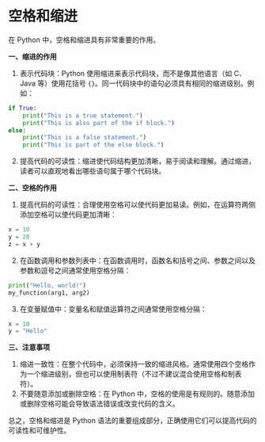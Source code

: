 # 空格和缩进

在 Python 中，空格和缩进具有非常重要的作用。

**一、缩进的作用**

1. 表示代码块：Python 使用缩进来表示代码块，而不是像其他语言（如 C、Java 等）使用花括号 `{}`。同一代码块中的语句必须具有相同的缩进级别。例如：

```python
if True:
    print("This is a true statement.")
    print("This is also part of the if block.")
else:
    print("This is a false statement.")
    print("This is part of the else block.")
```

2. 提高代码的可读性：缩进使代码结构更加清晰，易于阅读和理解。通过缩进，读者可以直观地看出哪些语句属于哪个代码块。

**二、空格的作用**

1. 提高代码的可读性：合理使用空格可以使代码更加易读。例如，在运算符两侧添加空格可以使代码更加清晰：

```python
x = 10
y = 20
z = x + y
```

2. 在函数调用和参数列表中：在函数调用时，函数名和括号之间、参数之间以及参数和逗号之间通常使用空格分隔：

```python
print("Hello, world!")
my_function(arg1, arg2)
```

3. 在变量赋值中：变量名和赋值运算符之间通常使用空格分隔：

```python
x = 10
y = "Hello"
```

**三、注意事项**

1. 缩进一致性：在整个代码中，必须保持一致的缩进风格。通常使用四个空格作为一个缩进级别，但也可以使用制表符（不过不建议混合使用空格和制表符）。
2. 不要随意添加或删除空格：在 Python 中，空格的使用是有规则的。随意添加或删除空格可能会导致语法错误或改变代码的含义。

总之，空格和缩进是 Python 语法的重要组成部分，正确使用它们可以提高代码的可读性和可维护性。
